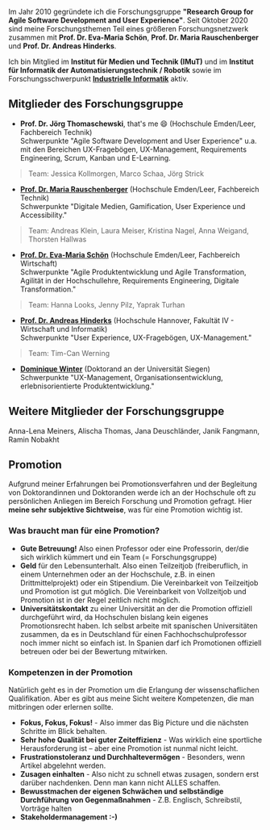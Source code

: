 Im Jahr 2010 gegründete ich die Forschungsgruppe __"Research Group for Agile Software Development and User Experience"__. Seit Oktober 2020 sind meine Forschungsthemen Teil eines größeren Forschungsnetzwerk zusammen mit __Prof. Dr. Eva-Maria Schön__, __Prof. Dr. Maria Rauschenberger__ und __Prof. Dr. Andreas Hinderks__. 

Ich bin Mitglied im __Institut für Medien und Technik (IMuT)__ und im __Institut für Informatik der Automatisierungstechnik / Robotik__ sowie im Forschungsschwerpunkt __[Industrielle Informatik](https://www.hs-emden-leer.de/forschung/forschungsprofil/forschungsschwerpunkte/schwerpunkte/industrielle-informatik)__ aktiv.


## Mitglieder des Forschungsgruppe  
* __Prof. Dr. Jörg Thomaschewski__, that's me :smile: (Hochschule Emden/Leer, Fachbereich Technik)<br>
Schwerpunkte "Agile Software Development and User Experience" u.a. mit den Bereichen UX-Fragebögen, UX-Management, Requirements Engineering, Scrum, Kanban und E-Learning.
> Team: Jessica Kollmorgen, Marco Schaa, Jörg Strick

* __[Prof. Dr. Maria Rauschenberger](https://mariarauschenberger.net/)__ (Hochschule Emden/Leer, Fachbereich Technik)<br>
Schwerpunkte "Digitale Medien, Gamification, User Experience und Accessibility."
> Team: Andreas Klein, Laura Meiser, Kristina Nagel, Anna Weigand, Thorsten Hallwas

* __[Prof. Dr. Eva-Maria Schön](https://www.hs-emden-leer.de/forschung/forschungsprofil/forschende/wirtschaft/prof-dr-eva-maria-schoen)__  (Hochschule Emden/Leer, Fachbereich Wirtschaft)<br>
Schwerpunkte "Agile Produktentwicklung und Agile Transformation, Agilität in der Hochschullehre, Requirements Engineering, Digitale Transformation."
> Team: Hanna Looks, Jenny Pilz, Yaprak Turhan 

* __[Prof. Dr. Andreas Hinderks](https://www.hinderks.org/)__ (Hochschule Hannover, Fakultät IV - Wirtschaft und Informatik)<br>
Schwerpunkte "User Experience, UX-Fragebögen, UX-Management."
> Team: Tim-Can Werning

* __[Dominique Winter](http://www.designik.de)__ (Doktorand an der Universität Siegen)<br>
Schwerpunkte "UX-Management, Organisationsentwicklung, erlebnisorientierte Produktentwicklung."

## Weitere Mitglieder der Forschungsgruppe
Anna-Lena Meiners, Alischa Thomas, Jana Deuschländer, Janik Fangmann, Ramin Nobakht 


## Promotion
Aufgrund meiner Erfahrungen bei Promotionsverfahren und der Begleitung von Doktorandinnen und Doktoranden werde ich an der Hochschule oft zu persönlichen Anliegen im Bereich Forschung und Promotion gefragt. Hier __meine sehr subjektive Sichtweise__, was für eine Promotion wichtig ist. 

### Was braucht man für eine Promotion?
* __Gute Betreuung!__ Also einen Professor oder eine Professorin, der/die sich wirklich kümmert und ein Team (= Forschungsgruppe)
* __Geld__ für den Lebensunterhalt. Also einen Teilzeitjob (freiberuflich, in einem Unternehmen oder an der Hochschule, z.B. in einen Drittmittelprojekt) oder ein Stipendium. Die Vereinbarkeit von Teilzeitjob und Promotion ist gut möglich. Die Vereinbarkeit von Vollzeitjob und Promotion ist in der Regel zeitlich nicht möglich.
* __Universitätskontakt__ zu einer Universität an der die Promotion offiziell durchgeführt wird, da Hochschulen bislang kein eigenes Promotionsrecht haben. Ich selbst arbeite mit spanischen Universitäten zusammen, da es in Deutschland für einen Fachhochschulprofessor noch immer nicht so einfach ist. In Spanien darf ich Promotionen offiziell betreuen oder bei der Bewertung mitwirken.

### Kompetenzen in der Promotion
Natürlich geht es in der Promotion um die Erlangung der wissenschaflichen Qualifikation. Aber es gibt aus meine Sicht weitere Kompetenzen, die man mitbringen oder erlernen sollte.

*  __Fokus, Fokus, Fokus!__ - Also immer das Big Picture und die nächsten Schritte im Blick behalten.
*  __Sehr hohe Qualität bei guter Zeiteffizienz__ - Was wirklich eine sportliche Herausforderung ist – aber eine Promotion ist nunmal nicht leicht.
*  __Frustrationstoleranz und Durchhaltevermögen__ - Besonders, wenn Artikel abgelehnt werden.
*  __Zusagen einhalten__ - Also nicht zu schnell etwas zusagen, sondern erst darüber nachdenken. Denn man kann nicht ALLES schaffen.
*  __Bewusstmachen der eigenen Schwächen und selbständige Durchführung von Gegenmaßnahmen__ - Z.B. Englisch, Schreibstil, Vorträge halten
*  __Stakeholdermanagement :-)__
